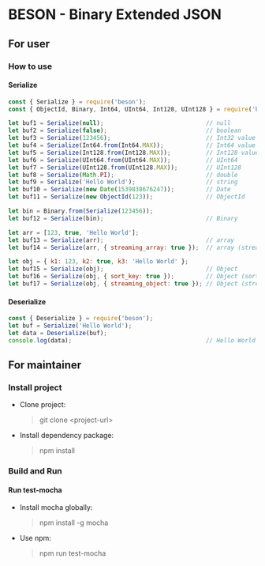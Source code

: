 # BESON - Binary Extended JSON #

## For user ##

### How to use ###

#### Serialize ####

```javascript
const { Serialize } = require('beson');
const { ObjectId, Binary, Int64, UInt64, Int128, UInt128 } = require('beson');

let buf1 = Serialize(null);                             // null
let buf2 = Serialize(false);                            // boolean
let buf3 = Serialize(123456);                           // Int32 value
let buf4 = Serialize(Int64.from(Int64.MAX));            // Int64 value
let buf5 = Serialize(Int128.from(Int128.MAX));          // Int128 value
let buf6 = Serialize(UInt64.from(UInt64.MAX));          // UInt64
let buf7 = Serialize(UInt128.from(UInt128.MAX));        // UInt128
let buf8 = Serialize(Math.PI);                          // double
let buf9 = Serialize('Hello World');                    // string
let buf10 = Serialize(new Date(1539838676247));         // Date
let buf11 = Serialize(new ObjectId(123));               // ObjectId

let bin = Binary.from(Serialize(123456));
let buf12 = Serialize(bin);                             // Binary

let arr = [123, true, 'Hello World'];
let buf13 = Serialize(arr);                             // array
let buf14 = Serialize(arr, { streaming_array: true });  // array (streaming)

let obj = { k1: 123, k2: true, k3: 'Hello World' };
let buf15 = Serialize(obj);                             // Object
let buf16 = Serialize(obj, { sort_key: true });         // Object (sort key)
let buf17 = Serialize(obj, { streaming_object: true }); // Object (streaming)
```

#### Deserialize ####

```javascript
const { Deserialize } = require('beson');
let buf = Serialize('Hello World');
let data = Deserialize(buf);
console.log(data);                                      // Hello World
```

## For maintainer ##

### Install project ###

* Clone project:
    > git clone \<project-url\>

* Install dependency package:
    > npm install

### Build and Run ###

#### Run test-mocha ####

* Install mocha globally:
    > npm install -g mocha

* Use npm:
    > npm run test-mocha
